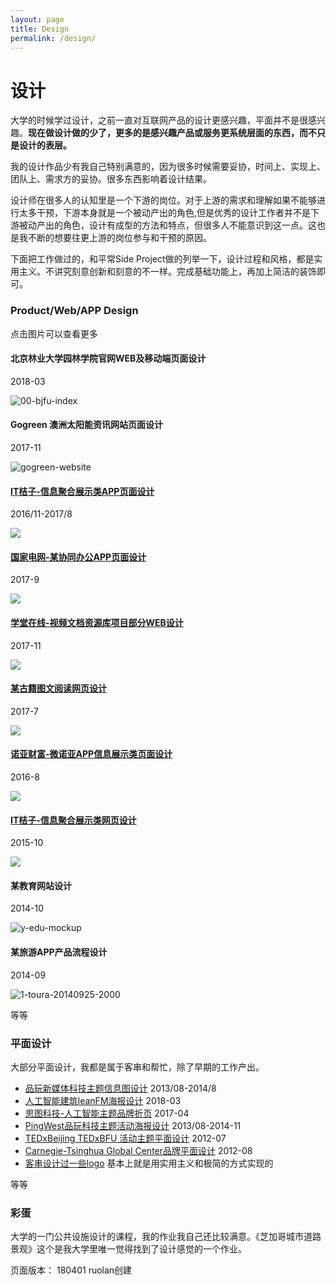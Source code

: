 ```yaml
---
layout: page
title: Design
permalink: /design/
---
```

# 设计

大学的时候学过设计，之前一直对互联网产品的设计更感兴趣，平面并不是很感兴趣。**现在做设计做的少了，更多的是感兴趣产品或服务更系统层面的东西，而不只是设计的表层。**

我的设计作品少有我自己特别满意的，因为很多时候需要妥协，时间上、实现上、团队上、需求方的妥协。很多东西影响着设计结果。

设计师在很多人的认知里是一个下游的岗位。对于上游的需求和理解如果不能够进行太多干预，下游本身就是一个被动产出的角色,但是优秀的设计工作者并不是下游被动产出的角色，设计有成型的方法和特点，但很多人不能意识到这一点。这也是我不断的想要往更上游的岗位参与和干预的原因。

下面把工作做过的，和平常Side Project做的列举一下，设计过程和风格，都是实用主义。不讲究刻意创新和刻意的不一样。完成基础功能上，再加上简洁的装饰即可。

### Product/Web/APP Design

点击图片可以查看更多

#### 北京林业大学园林学院官网WEB及移动端页面设计 
2018-03

![00-bjfu-index](https://i.imgur.com/s7StYqk.jpg)

#### Gogreen 澳洲太阳能资讯网站页面设计
2017-11

![gogreen-website](https://i.imgur.com/22vesSX.jpg)


#### [IT桔子-信息聚合展示类APP页面设计](https://ruolan.github.io/project/2017/09/10/itjuzi-app-design.html)
2016/11-2017/8

[![](https://i.imgur.com/E00NQWS.jpg)](https://ruolan.github.io/project/2017/09/10/itjuzi-app-design.html)

#### [国家电网-某协同办公APP页面设计](https://ruolan.github.io/project/2017/08/10/national-grid-app.html)
2017-9

[![](https://i.imgur.com/7Ez8GMB.jpg)](https://ruolan.github.io/project/2017/08/10/national-grid-app.html)

#### [学堂在线-视频文档资源库项目部分WEB设计](https://ruolan.github.io/design/2017/10/10/xuetangx-mooc-website-design.html)
2017-11

[![](https://i.imgur.com/rItXC3l.jpg)](https://ruolan.github.io/design/2017/10/10/xuetangx-mooc-website-design.html)

#### [某古籍图文阅读网页设计](https://ruolan.github.io/project/2017/07/10/book-reading-website-design.html)
2017-7

[![](https://i.imgur.com/N7EuQKV.jpg)](https://ruolan.github.io/project/2017/07/10/book-reading-website-design.html)

#### [诺亚财富-微诺亚APP信息展示类页面设计](https://ruolan.github.io/project/2016/08/10/noah-website-app-design.html)
2016-8

[![](https://i.imgur.com/Yb3LuiT.jpg)](https://ruolan.github.io/project/2016/08/10/noah-website-app-design.html)

#### [IT桔子-信息聚合展示类网页设计](https://ruolan.github.io/design/2015/11/10/itjuzi-website-design.html)
2015-10

[![](https://i.imgur.com/lK0rZxc.jpg)](https://ruolan.github.io/design/2015/11/10/itjuzi-website-design.html)

#### 某教育网站设计
2014-10

![y-edu-mockup](https://i.imgur.com/nP45CBg.jpg)

#### 某旅游APP产品流程设计
2014-09

![1-toura-20140925-2000](https://i.imgur.com/1ndkxvZ.jpg)

等等

### 平面设计

大部分平面设计，我都是属于客串和帮忙，除了早期的工作产出。

* [品玩新媒体科技主题信息图设计](https://ruolan.github.io/design/2014/08/10/infographics-design.html) 2013/08-2014/8
* [人工智能建筑leanFM海报设计](https://ruolan.github.io/design/2018/03/01/leanfm-poster-design.html) 2018-03
* [思图科技-人工智能主题品牌折页](https://ruolan.github.io/design/2017/04/01/situ-tech-graphic-design.html) 2017-04
* [PingWest品玩科技主题活动海报设计](https://ruolan.github.io/project/2014/08/01/pingwest-event-graphic-design.html) 2013/08-2014-11
* [TEDxBeijing TEDxBFU 活动主题平面设计](https://ruolan.github.io/design/2012/07/28/tedxbeijing-tedbfu.html) 2012-07
* [Carnegie-Tsinghua Global Center品牌平面设计](https://ruolan.github.io/project/2012/08/06/Carnegie-Tsinghua-Global-Center-graphic.html) 2012-08
* [客串设计过一些logo](https://ruolan.github.io/blog/2018/03/30/the-logos-i-parttime-2.html) 基本上就是用实用主义和极简的方式实现的

等等

### 彩蛋 

大学的一门公共设施设计的课程，我的作业我自己还比较满意。《芝加哥城市道路景观》这个是我大学里唯一觉得找到了设计感觉的一个作业。

页面版本：
180401 ruolan创建

